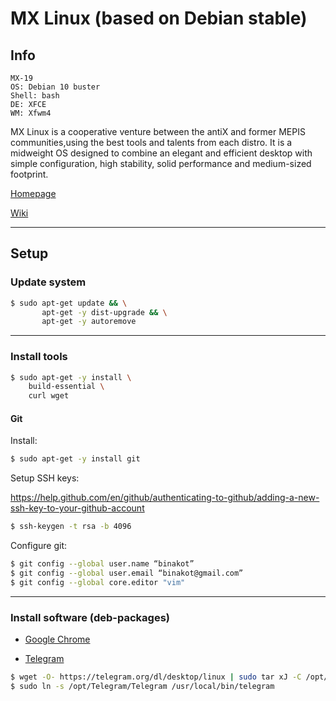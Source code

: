 # MX Linux (based on Debian stable)

## Info

```
MX-19
OS: Debian 10 buster
Shell: bash
DE: XFCE
WM: Xfwm4
```

MX Linux is a cooperative venture between the antiX and former MEPIS communities,using the best tools and talents from each distro. 
It is a midweight OS designed to combine an elegant and efficient desktop with simple configuration, high stability, solid performance and medium-sized footprint.

[Homepage](https://mxlinux.org)

[Wiki](https://en.wikipedia.org/wiki/MX_Linux)

---

## Setup

### Update system

```bash
$ sudo apt-get update && \
       apt-get -y dist-upgrade && \
       apt-get -y autoremove
```

---

### Install tools

```bash
$ sudo apt-get -y install \
    build-essential \
    curl wget
```

#### Git

Install:

```bash
$ sudo apt-get -y install git
```

Setup SSH keys:

https://help.github.com/en/github/authenticating-to-github/adding-a-new-ssh-key-to-your-github-account

```bash
$ ssh-keygen -t rsa -b 4096
```

Configure git:

```bash
$ git config --global user.name “binakot”
$ git config --global user.email “binakot@gmail.com”
$ git config --global core.editor "vim"
```

---

### Install software (deb-packages)

* [Google Chrome](https://www.google.com/intl/ru/chrome/)

* [Telegram](https://desktop.telegram.org/)

```bash
$ wget -O- https://telegram.org/dl/desktop/linux | sudo tar xJ -C /opt/
$ sudo ln -s /opt/Telegram/Telegram /usr/local/bin/telegram
```
